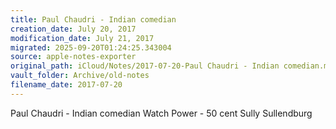 ```yaml
---
title: Paul Chaudri - Indian comedian
creation_date: July 20, 2017
modification_date: July 21, 2017
migrated: 2025-09-20T01:24:25.343004
source: apple-notes-exporter
original_path: iCloud/Notes/2017-07-20-Paul Chaudri - Indian comedian.md
vault_folder: Archive/old-notes
filename_date: 2017-07-20
---
```



Paul Chaudri - Indian comedian
Watch Power - 50 cent
Sully Sullendburg 
